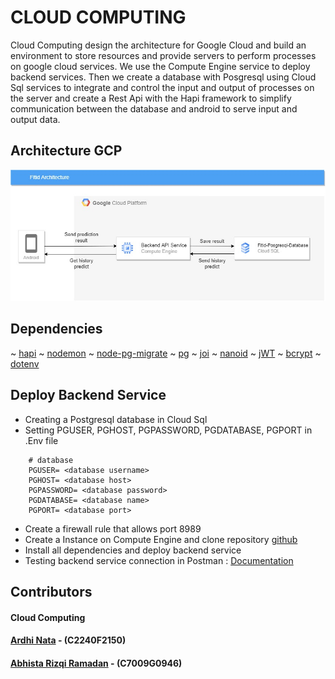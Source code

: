 # CLOUD COMPUTING

Cloud Computing design the architecture for Google Cloud and build an environment to store resources and provide servers to perform processes on google cloud services. We use the Compute Engine service to deploy backend services. Then we create a database with Posgresql using Cloud Sql services to integrate and control the input and output of processes on the server and create a Rest Api with the Hapi framework to simplify communication between the database and android to serve input and output data.

## Architecture GCP
![alternate text](fitid-backend-service/image/GCP%20arsitektur%20capstone.jpg)

## Dependencies

~ [hapi](https://www.npmjs.com/package/@hapi/hapi)
~ [nodemon](https://www.npmjs.com/package/nodemon)
~ [node-pg-migrate](https://www.npmjs.com/package/node-pg-migrate)
~ [pg](https://www.npmjs.com/package/pg)
~ [joi](https://www.npmjs.com/package/joi)
~ [nanoid](https://www.npmjs.com/package/nanoid)
~ [jWT](https://www.npmjs.com/package/@hapi/jwt)
~ [bcrypt](https://www.npmjs.com/package/bcrypt)
~ [dotenv](https://www.npmjs.com/package/dotenv)


## Deploy Backend Service
* Creating a Postgresql database in Cloud Sql
* Setting PGUSER, PGHOST, PGPASSWORD, PGDATABASE, PGPORT in .Env file
```
    # database
    PGUSER= <database username>
    PGHOST= <database host>
    PGPASSWORD= <database password>
    PGDATABASE= <database name>
    PGPORT= <database port>
 ```
* Create a firewall rule that allows port 8989
* Create a Instance on Compute Engine and clone repository [github](https://github.com/ardhinata19/Capstone-C22-PS169.git)
* Install all dependencies and deploy backend service
* Testing backend service connection in Postman : [Documentation](https://blue-rocket-370020.postman.co/workspace/fitid-project~d7938928-6317-4e43-a6e5-a07d7c2de6b1/overview)

## Contributors

#### Cloud Computing

#### [Ardhi Nata](https://github.com/ardhinata19) -  (C2240F2150)
#### [Abhista Rizqi Ramadan](https://github.com/sibeha) - (C7009G0946)

